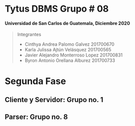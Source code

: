 # Tytus DBMS Grupo # 08
#### Universidad de San Carlos de Guatemala, Diciembre 2020
> Integrantes
> - Cinthya Andrea Palomo Galvez 201700670
> - Karla Julissa Ajtún Velásquez 201700565
> - Javier Alejandro Monterroso Lopez 201700831
> - Byron Antonio Orellana Alburez 201700733

# Segunda Fase 
## Cliente y Servidor: Grupo no. 1
## Parser: Grupo no. 8
